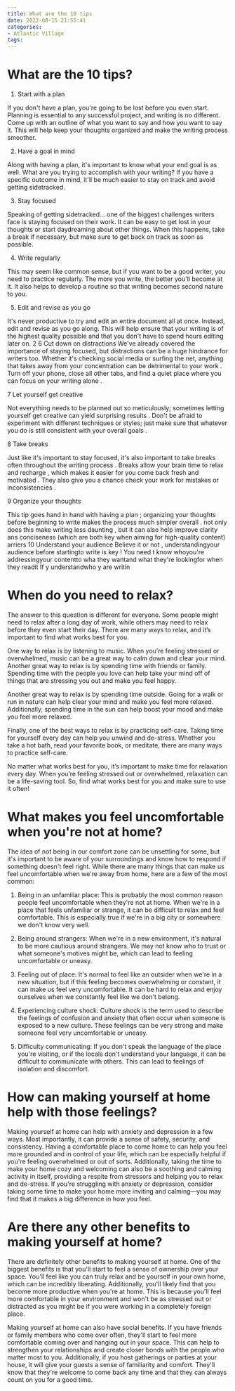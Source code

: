 ```yaml
---
title: What are the 10 tips
date: 2022-08-15 21:55:41
categories:
- Atlantic Village
tags:
---
```



#  What are the 10 tips?

1. Start with a plan

If you don't have a plan, you're going to be lost before you even start. Planning is essential to any successful project, and writing is no different. Come up with an outline of what you want to say and how you want to say it. This will help keep your thoughts organized and make the writing process smoother.

2. Have a goal in mind

Along with having a plan, it's important to know what your end goal is as well. What are you trying to accomplish with your writing? If you have a specific outcome in mind, it'll be much easier to stay on track and avoid getting sidetracked.

3. Stay focused

Speaking of getting sidetracked... one of the biggest challenges writers face is staying focused on their work. It can be easy to get lost in your thoughts or start daydreaming about other things. When this happens, take a break if necessary, but make sure to get back on track as soon as possible.

4. Write regularly

This may seem like common sense, but if you want to be a good writer, you need to practice regularly. The more you write, the better you'll become at it. It also helps to develop a routine so that writing becomes second nature to you.

5. Edit and revise as you go

It's never productive to try and edit an entire document all at once. Instead, edit and revise as you go along. This will help ensure that your writing is of the highest quality possible and that you don't have to spend hours editing later on.
2 6 Cut down on distractions
We've already covered the importance of staying focused, but distractions can be a huge hindrance for writers too. Whether it's checking social media or surfing the net, anything that takes away from your concentration can be detrimental to your work . Turn off your phone, close all other tabs, and find a quiet place where you can focus on your writing alone .

  7 Let yourself get creative 

 Not everything needs to be planned out so meticulously; sometimes letting yourself get creative can yield surprising results . Don't be afraid to experiment with different techniques or styles; just make sure that whatever you do is still consistent with your overall goals .

8 Take breaks 

 Just like it's important to stay focused, it's also important to take breaks often throughout the writing process . Breaks allow your brain time to relax and recharge , which makes it easier for you come back fresh and motivated . They also give you a chance check your work for mistakes or inconsistencies .

9 Organize your thoughts 

 This tip goes hand in hand with having a plan ; organizing your thoughts before beginning to write makes the process much simpler overall . not only does this make writing less daunting , but it can also help improve clarity ans conciseness (which are both key when aiming for high-quality content) arriers 10 Understand your audience Believe it or not , understandingyour audience before startingto write is key ! You need t know whoyou're addressingyour contentto wha they wantand what they're lookingfor when they readit If y understandwho y are writin

#  When do you need to relax?

The answer to this question is different for everyone. Some people might need to relax after a long day of work, while others may need to relax before they even start their day. There are many ways to relax, and it’s important to find what works best for you.

One way to relax is by listening to music. When you’re feeling stressed or overwhelmed, music can be a great way to calm down and clear your mind. Another great way to relax is by spending time with friends or family. Spending time with the people you love can help take your mind off of things that are stressing you out and make you feel happy.

Another great way to relax is by spending time outside. Going for a walk or run in nature can help clear your mind and make you feel more relaxed. Additionally, spending time in the sun can help boost your mood and make you feel more relaxed.

Finally, one of the best ways to relax is by practicing self-care. Taking time for yourself every day can help you unwind and de-stress. Whether you take a hot bath, read your favorite book, or meditate, there are many ways to practice self-care.

No matter what works best for you, it’s important to make time for relaxation every day. When you’re feeling stressed out or overwhelmed, relaxation can be a life-saving tool. So, find what works best for you and make sure to use it often!

#  What makes you feel uncomfortable when you're not at home?

The idea of not being in our comfort zone can be unsettling for some, but it's important to be aware of your surroundings and know how to respond if something doesn't feel right. While there are many things that can make us feel uncomfortable when we're away from home, here are a few of the most common:

1. Being in an unfamiliar place: This is probably the most common reason people feel uncomfortable when they're not at home. When we're in a place that feels unfamiliar or strange, it can be difficult to relax and feel comfortable. This is especially true if we're in a big city or somewhere we don't know very well.

2. Being around strangers: When we're in a new environment, it's natural to be more cautious around strangers. We may not know who to trust or what someone's motives might be, which can lead to feeling uncomfortable or uneasy.

3. Feeling out of place: It's normal to feel like an outsider when we're in a new situation, but if this feeling becomes overwhelming or constant, it can make us feel very uncomfortable. It can be hard to relax and enjoy ourselves when we constantly feel like we don't belong.

4. Experiencing culture shock: Culture shock is the term used to describe the feelings of confusion and anxiety that often occur when someone is exposed to a new culture. These feelings can be very strong and make someone feel very uncomfortable or uneasy.

5. Difficulty communicating: If you don't speak the language of the place you're visiting, or if the locals don't understand your language, it can be difficult to communicate with others. This can lead to feelings of isolation and discomfort.

#  How can making yourself at home help with those feelings?

Making yourself at home can help with anxiety and depression in a few ways. Most importantly, it can provide a sense of safety, security, and consistency. Having a comfortable place to come home to can help you feel more grounded and in control of your life, which can be especially helpful if you're feeling overwhelmed or out of sorts. Additionally, taking the time to make your home cozy and welcoming can also be a soothing and calming activity in itself, providing a respite from stressors and helping you to relax and de-stress. If you're struggling with anxiety or depression, consider taking some time to make your home more inviting and calming—you may find that it makes a big difference in how you feel.

#  Are there any other benefits to making yourself at home?

There are definitely other benefits to making yourself at home. One of the biggest benefits is that you'll start to feel a sense of ownership over your space. You'll feel like you can truly relax and be yourself in your own home, which can be incredibly liberating. Additionally, you'll likely find that you become more productive when you're at home. This is because you'll feel more comfortable in your environment and won't be as stressed out or distracted as you might be if you were working in a completely foreign place.

Making yourself at home can also have social benefits. If you have friends or family members who come over often, they'll start to feel more comfortable coming over and hanging out in your space. This can help to strengthen your relationships and create closer bonds with the people who matter most to you. Additionally, if you host gatherings or parties at your house, it will give your guests a sense of familiarity and comfort. They'll know that they're welcome to come back any time and that they can always count on you for a good time.